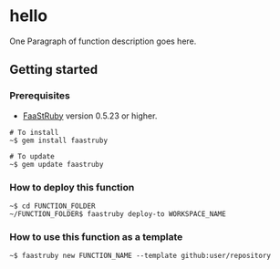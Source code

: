 # hello
One Paragraph of function description goes here.
## Getting started
### Prerequisites
* [FaaStRuby](https://faastruby.io) version 0.5.23 or higher.
```
# To install
~$ gem install faastruby

# To update
~$ gem update faastruby
```
### How to deploy this function
```
~$ cd FUNCTION_FOLDER
~/FUNCTION_FOLDER$ faastruby deploy-to WORKSPACE_NAME
```
### How to use this function as a template
```
~$ faastruby new FUNCTION_NAME --template github:user/repository
```

